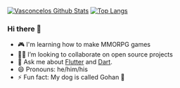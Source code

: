 [![Vasconcelos Github Stats](https://github-readme-stats.vercel.app/api?username=AlvaroVasconcelos&count_private=true&theme=transparent&show_icons=true&rank_icon=percentile&line_height=24)](https://github.com/AlvaroVasconcelos)
[![Top Langs](https://github-readme-stats.vercel.app/api/top-langs/?username=AlvaroVasconcelos&layout=compact&langs_count=8&theme=transparent&size_weight=0.7&count_weight=0.3)](https://github.com/anuraghazra/github-readme-stats)

### Hi there 👋

- 🎮 I'm learning how to make MMORPG games
- 🧑‍💻 I’m looking to collaborate on open source projects
- 💬 Ask me about [Flutter](https://flutter.dev) and [Dart](https://dart.dev).
- 😄 Pronouns: he/him/his
- ⚡ Fun fact: My dog ​​is called Gohan 🐶
